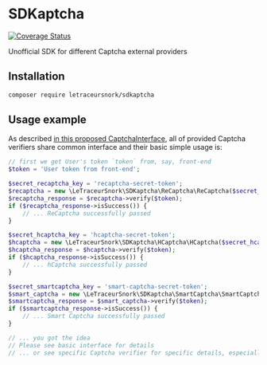 # SDKaptcha

[![Coverage Status](https://coveralls.io/repos/github/LeTraceurSnorkLibrary/unofficial-captcha-sdk/badge.svg?branch=main)](https://coveralls.io/github/LeTraceurSnorkLibrary/unofficial-captcha-sdk?branch=main)

Unofficial SDK for different Captcha external providers

## Installation

```bash
composer require letraceursnork/sdkaptcha
```

## Usage example

As described [in this proposed CaptchaInterface](https://github.com/LeTraceurSnork/letraceursnork-captcha-verifier), all of provided Captcha verifiers share common interface and their basic simple usage is:

```php
// first we get User's token `token` from, say, front-end
$token = 'User token from front-end';

$secret_recaptcha_key = 'recaptcha-secret-token';
$recaptcha = new \LeTraceurSnork\SDKaptcha\ReCaptcha\ReCaptcha($secret_recaptcha_key);
$recaptcha_response = $recaptcha->verify($token);
if ($recaptcha_response->isSuccess()) {
    // ... ReCaptcha successfully passed
}

$secret_hcaptcha_key = 'hcaptcha-secret-token';
$hcaptcha = new \LeTraceurSnork\SDKaptcha\HCaptcha\HCaptcha($secret_hcaptcha_key);
$hcaptcha_response = $hcaptcha->verify($token);
if ($hcaptcha_response->isSuccess()) {
    // ... hCaptcha successfully passed
}

$secret_smartcaptcha_key = 'smart-captcha-secret-token';
$smart_captcha = new \LeTraceurSnork\SDKaptcha\SmartCaptcha\SmartCaptcha($secret_smartcaptcha_key);
$smartcaptcha_response = $smart_captcha->verify($token);
if ($smartcaptcha_response->isSuccess()) {
    // ... Smart Captcha successfully passed
}

// ... you got the idea
// Please see basic interface for details
// ... or see specific Captcha verifier for specific details, especially their inner fields, like getScore() for ReCaptcha
```
